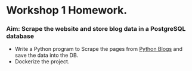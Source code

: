 # Workshop 1 Homework.

### Aim: Scrape the website and store blog data in a PostgreSQL database

- Write a Python program to Scrape the pages from [Python Blogs](https://blog.python.org/) and save the data into the DB.
- Dockerize the project.

